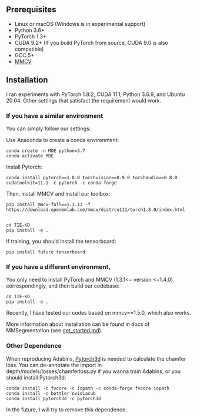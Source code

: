 ## Prerequisites
- Linux or macOS (Windows is in experimental support)
- Python 3.6+
- PyTorch 1.3+
- CUDA 9.2+ (If you build PyTorch from source, CUDA 9.0 is also compatible)
- GCC 5+
- [MMCV](https://mmcv.readthedocs.io/en/latest/#installation)

## Installation
I ran experiments with PyTorch 1.8.2, CUDA 11.1, Python 3.6.9, and Ubuntu 20.04. Other settings that satisfact the requirement would work.

### **If you have a similar environment**
You can simply follow our settings:

Use Anaconda to create a conda environment:

```shell
conda create -n MDE python=3.7
conda activate MDE
```

Install Pytorch:
```shell
conda install pytorch==1.8.0 torchvision==0.9.0 torchaudio==0.8.0 cudatoolkit=11.1 -c pytorch -c conda-forge
```

Then, install MMCV and install our toolbox:
```shell
pip install mmcv-full==1.3.13 -f https://download.openmmlab.com/mmcv/dist/cu111/torch1.8.0/index.html


cd TIE-KD
pip install -e .
```

If training, you should install the tensorboard:
```shell
pip install future tensorboard
```

### **If you have a different environment**,
You only need to install PyTorch and MMCV (1.3.1<= version <=1.4.0) correspondingly, and then build our codebase:
```
cd TIE-KD
pip install -e .
```

Recently, I have tested our codes based on mmcv==1.5.0, which also works.

More information about installation can be found in docs of MMSegmentation (see [get_started.md](https://github.com/open-mmlab/mmsegmentation/blob/master/docs/en/get_started.md#installation)).

### Other Dependence
When reproducing Adabins, [Pytorch3d](https://github.com/facebookresearch/pytorch3d) is needed to calculate the chamfer loss. You can de-annotate the import in depth/models/losses/chamferloss.py if you wanna train Adabins, or you should install Pytorch3d:
```
conda install -c fvcore -c iopath -c conda-forge fvcore iopath
conda install -c bottler nvidiacub
conda install pytorch3d -c pytorch3d
```
In the future, I will try to remove this dependence.